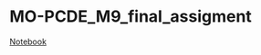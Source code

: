 # MO-PCDE_M9_final_assigment
<a href="https://rjh22.github.io/MO-PCDE_M9_final_assigment/Notebook">Notebook</a>
